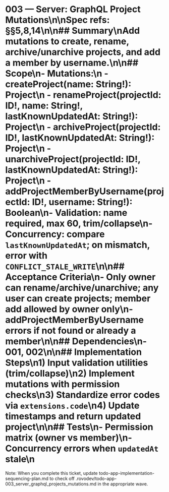 # 003 — Server: GraphQL Project Mutations\n\nSpec refs: §§5,8,14\n\n## Summary\nAdd mutations to create, rename, archive/unarchive projects, and add a member by username.\n\n## Scope\n- Mutations:\n  - createProject(name: String!): Project\n  - renameProject(projectId: ID!, name: String!, lastKnownUpdatedAt: String!): Project\n  - archiveProject(projectId: ID!, lastKnownUpdatedAt: String!): Project\n  - unarchiveProject(projectId: ID!, lastKnownUpdatedAt: String!): Project\n  - addProjectMemberByUsername(projectId: ID!, username: String!): Boolean\n- Validation: name required, max 60, trim/collapse\n- Concurrency: compare `lastKnownUpdatedAt`; on mismatch, error with `CONFLICT_STALE_WRITE`\n\n## Acceptance Criteria\n- Only owner can rename/archive/unarchive; any user can create projects; member add allowed by owner only\n- addProjectMemberByUsername errors if not found or already a member\n\n## Dependencies\n- 001, 002\n\n## Implementation Steps\n1) Input validation utilities (trim/collapse)\n2) Implement mutations with permission checks\n3) Standardize error codes via `extensions.code`\n4) Update timestamps and return updated project\n\n## Tests\n- Permission matrix (owner vs member)\n- Concurrency errors when `updatedAt` stale\n

Note: When you complete this ticket, update todo-app-implementation-sequencing-plan.md to check off .rovodev/todo-app-003_server_graphql_projects_mutations.md in the appropriate wave.
